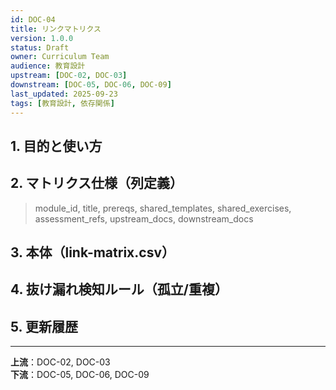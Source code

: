```yaml
---
id: DOC-04
title: リンクマトリクス
version: 1.0.0
status: Draft
owner: Curriculum Team
audience: 教育設計
upstream: [DOC-02, DOC-03]
downstream: [DOC-05, DOC-06, DOC-09]
last_updated: 2025-09-23
tags: [教育設計, 依存関係]
---
```


## 1. 目的と使い方

## 2. マトリクス仕様（列定義）
> module_id, title, prereqs, shared_templates, shared_exercises, assessment_refs, upstream_docs, downstream_docs

## 3. 本体（link-matrix.csv）

## 4. 抜け漏れ検知ルール（孤立/重複）

## 5. 更新履歴

---
**上流**：DOC-02, DOC-03  
**下流**：DOC-05, DOC-06, DOC-09

